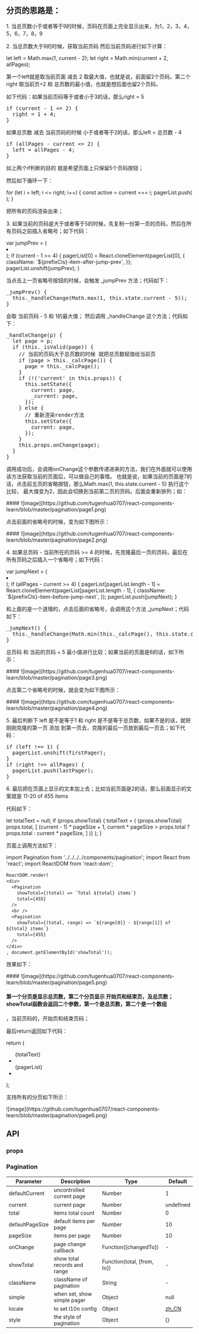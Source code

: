 ## 分页的思路是：
<p>1. 当总页数小于或者等于9的时候，页码在页面上完全显示出来，为1，2，3，4，5，6，7，8，9 </p>
<p>2. 当总页数大于9的时候，获取当前页码 然后当前页码进行如下计算：</p>
    let left = Math.max(1, current - 2);
    let right = Math.min(current + 2, allPages);
<p>第一个left就是取当前页面 减去 2 取最大值，也就是说，前面留2个页码，第二个right 取当前页+2 和 总页数的最小值，也就是想后面也留2个页码，</p>
<p>如下代码：如果当前页码等于或者小于3的话，那么right = 5</p>
<pre>
if (current - 1 <= 2) {
  right = 1 + 4;
}
</pre>
<p>如果总页数 减去 当前页码的时候 小于或者等于2的话，那么left = 总页数 - 4</p>
<pre>
if (allPages - current <= 2) {
  left = allPages - 4;
}
</pre>
<p>如上两个if判断的目的 就是希望页面上只保留5个页码按钮；</p>
<p>然后如下循环一下：</p>
    for (let i = left; i <= right; i++) {
      const active = current === i;
      pagerList.push(
        <Pager
          locale={props.locale}
          rootPrefixCls={prefixCls}
          onClick={this._handleChange.bind(this, i)}
          key={i}
          page={i}
          active={active}
        />
      );
    }
<p>把所有的页码渲染出来；</p>

<p>3. 如果当前的页码是大于或者等于5的时候，先复制一份第一页的页码，然后在所有页码之前插入省略号；如下代码：</p>
    var jumpPrev = (
      <li
        key="prev"
        onClick={this._jumpPrev}
        className={`${prefixCls}-jump-prev`}
      >
        <a href="javascript:void(0)" title={locale.prev_5}></a>
      </li>
    );
    if (current - 1 >= 4) {
      pagerList[0] = React.cloneElement(pagerList[0], {
        className: `${prefixCls}-item-after-jump-prev`,
      });
      pagerList.unshift(jumpPrev);
    }
<p>当点击上一页省略号按钮的时候，会触发 _jumpPrev 方法；代码如下：</p>
<pre>
_jumpPrev() {
  this._handleChange(Math.max(1, this.state.current - 5));
}
</pre>
<p>会取 当前页码 - 5 和 1的最大值； 然后调用 _handleChange 这个方法；代码如下：</p>
<pre>
_handleChange(p) {
  let page = p;
  if (this._isValid(page)) {
    // 当前的页码大于总页数的时候 就把总页数赋值给当前页
    if (page > this._calcPage()) {
      page = this._calcPage();
    }
    if (!('current' in this.props)) {
      this.setState({
        current: page,
        _current: page,
      });
    } else {
      // 重新渲染render方法
      this.setState({
        current: page,
      });
    }
    this.props.onChange(page);
  }
} 
</pre>
<p>调用成功后，会调用onChange这个参数传递进来的方法，我们在外面就可以使用该方法获取当前的页面后，可以做自己的事情。
也就是说，如果当前的页面是7的话，点击前五页的省略按钮，那么Math.max(1, this.state.current - 5) 执行这个比较，
最大值变为2，因此会切换到当前第二页的页码。后面会重新排列；如：</p>
#### ![image](https://github.com/tugenhua0707/react-components-learn/blob/master/pagination/page1.png)

<p>点击前面的省略号的时候，变为如下图所示：</p>
#### ![image](https://github.com/tugenhua0707/react-components-learn/blob/master/pagination/page2.png)

<p>4. 如果总页码 - 当前所在的页码 >= 4 的时候，先克隆最后一页的页码，最后在所有页码之后插入一个省略号；如下代码：</p>
    var jumpNext = (
      <li
        key="next"
        onClick={this._jumpNext}
        className={`${prefixCls}-jump-next`}
      >
        <a href="javascript:void(0)" title={locale.next_5}></a>
      </li>
    );
    if (allPages - current >= 4) {
      pagerList[pagerList.length - 1] = React.cloneElement(pagerList[pagerList.length - 1], {
        className: `${prefixCls}-item-before-jump-next`,
      });
      pagerList.push(jumpNext);
    }
<p>和上面的是一个道理的，点击后面的省略号，会调用这个方法  _jumpNext；代码如下：</p>
<pre>
_jumpNext() {
  this._handleChange(Math.min(this._calcPage(), this.state.current + 5));
}
</pre>
<p>总页码 和 当前的页码 + 5  最小值进行比较；如果当前的页面是6的话，如下所示：</p>
#### ![image](https://github.com/tugenhua0707/react-components-learn/blob/master/pagination/page3.png)

<p>点击第二个省略号的时候，就会变为如下图所示：</p>
#### ![image](https://github.com/tugenhua0707/react-components-learn/blob/master/pagination/page4.png)


<p>5. 最后判断下 left 是不是等于1 和 right 是不是等于总页数，如果不是的话，就把刚刚克隆的第一页 添加
到第一页去，克隆的最后一页放到最后一页去；如下代码：</p>
<pre>
if (left !== 1) {
  pagerList.unshift(firstPager);
}
if (right !== allPages) {
  pagerList.push(lastPager);
}
</pre>
<p>6. 最后把在页面上显示的文本加上去；比如当前页面是2的话，那么前面显示的文案就是 11-20 of 455 items</p>
<p>代码如下：</p>
    let totalText = null;
    if (props.showTotal) {
      totalText = (
        <span className={`${prefixCls}-total-text`}>
          {props.showTotal(
            props.total,
            [
              (current - 1) * pageSize + 1,
              current * pageSize > props.total ? props.total : current * pageSize,
            ]
          )}
        </span>
      );
    }
<p>页面上调用方法如下：</p>
    import Pagination from '../../../../components/pagination';
    import React from 'react';
    import ReactDOM from 'react-dom';

    ReactDOM.render(
    <div>
      <Pagination
        showTotal={(total) => `Total ${total} items`}
        total={455}
      />
      <br />
      <Pagination
        showTotal={(total, range) => `${range[0]} - ${range[1]} of ${total} items`}
        total={455}
      />
    </div>
    , document.getElementById('showTotal'));
<p>效果如下：</p>
#### ![image](https://github.com/tugenhua0707/react-components-learn/blob/master/pagination/page5.png)

#### 第一个分页是显示总页数，第二个分页显示 开始页和结束页，及总页数；showTotal函数会返回二个参数，第一个是总页数，第二个是一个数组
，当前页码的，开始页和结束页码；
<p>最后return返回如下代码：</p>
    return (
      <ul
        className={`${prefixCls} ${props.className}`}
        style={props.style}
        unselectable="unselectable"
      >
        {totalText}
        <li
          onClick={this._prev}
          className={`${this._hasPrev() ? '' : `${prefixCls}-disabled`} ${prefixCls}-prev`}
        >
          <a href="javascript:void(0)" title={locale.prev_page}></a>
        </li>
        {pagerList}
        <li
          onClick={this._next}
          className={`${this._hasNext() ? '' : `${prefixCls}-disabled`} ${prefixCls}-next`}
        >
          <a href="javascript:void(0)" title={locale.next_page}></a>
        </li>
        <Options
          locale={props.locale}
          rootPrefixCls={prefixCls}
          selectComponentClass={props.selectComponentClass}
          selectPrefixCls={props.selectPrefixCls}
          changeSize={this.props.showSizeChanger ? this._changePageSize.bind(this) : null}
          current={this.state.current}
          pageSize={this.state.pageSize}
          pageSizeOptions={this.props.pageSizeOptions}
          quickGo={this.props.showQuickJumper ? this._handleChange.bind(this) : null}
        />
      </ul>
    );
<p>支持所有的分页如下所示：</p>
![image](https://github.com/tugenhua0707/react-components-learn/blob/master/pagination/page6.png)

## API

### props

### Pagination

| Parameter        | Description                        | Type          | Default                  |
|------------------|------------------------------------|---------------|--------------------------|
| defaultCurrent   | uncontrolled current page          | Number        | 1                        |
| current          | current page                       | Number        | undefined                |
| total            | items total count                  | Number        | 0                        |
| defaultPageSize  | default items per page             | Number        | 10                       |
| pageSize         | items per page                     | Number        | 10                       |
| onChange         | page change callback               | Function([changedTo])      | -                     |
| showTotal        | show total records and range            | Function(total, [from, to]) | -               |
| className        | className of pagination            | String        | -                         |
| simple           | when set, show simple pager        | Object        | null                     |
| locale           | to set l10n config                 | Object        | [zh_CN](https://github.com/react-component/pagination/blob/master/src/locale/zh_CN.js) |
| style            | the style of pagination            | Object        | {}                       |